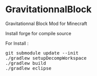 GravitationnalBlock
============

Gravitationnal Block Mod for Minecraft

Install forge for compile source

For Install :

<pre>
git submodule update --init
./gradlew setupDecompWorkspace
./gradlew build
./gradlew eclipse
<pre>
